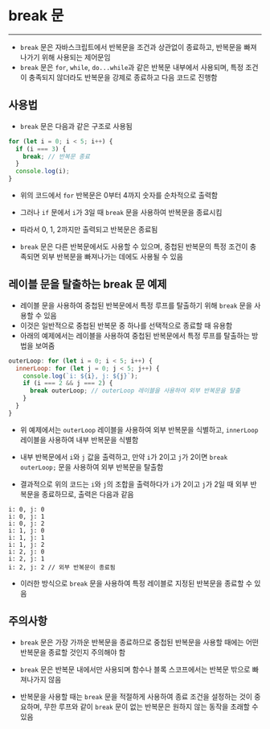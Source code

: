 # break 문

***

* `break` 문은 자바스크립트에서 반복문을 조건과 상관없이 종료하고, 반복문을 빠져나가기 위해 사용되는 제어문임
* `break` 문은 `for`, `while`, `do...while`과 같은 반복문 내부에서 사용되며, 특정 조건이 충족되지 않더라도 반복문을 강제로 종료하고 다음 코드로 진행함

## 사용법

* `break` 문은 다음과 같은 구조로 사용됨

```javascript
for (let i = 0; i < 5; i++) {
  if (i === 3) {
    break; // 반복문 종료
  }
  console.log(i);
}
```

* 위의 코드에서 `for` 반복문은 0부터 4까지 숫자를 순차적으로 출력함
* 그러나 `if` 문에서 `i`가 3일 때 `break` 문을 사용하여 반복문을 종료시킴
* 따라서 0, 1, 2까지만 출력되고 반복문은 종료됨

* `break` 문은 다른 반복문에서도 사용할 수 있으며, 중첩된 반복문의 특정 조건이 충족되면 외부 반복문을 빠져나가는 데에도 사용될 수 있음

## 레이블 문을 탈출하는 break 문 예제

* 레이블 문을 사용하여 중첩된 반복문에서 특정 루프를 탈출하기 위해 `break` 문을 사용할 수 있음
* 이것은 일반적으로 중첩된 반복문 중 하나를 선택적으로 종료할 때 유용함
* 아래의 예제에서는 레이블을 사용하여 중첩된 반복문에서 특정 루프를 탈출하는 방법을 보여줌

```javascript
outerLoop: for (let i = 0; i < 5; i++) {
  innerLoop: for (let j = 0; j < 5; j++) {
    console.log(`i: ${i}, j: ${j}`);
    if (i === 2 && j === 2) {
      break outerLoop; // outerLoop 레이블을 사용하여 외부 반복문을 탈출
    }
  }
}
```

* 위 예제에서는 `outerLoop` 레이블을 사용하여 외부 반복문을 식별하고, `innerLoop` 레이블을 사용하여 내부 반복문을 식별함
* 내부 반복문에서 `i`와 `j` 값을 출력하고, 만약 `i`가 2이고 `j`가 2이면 `break outerLoop;` 문을 사용하여 외부 반복문을 탈출함

* 결과적으로 위의 코드는 `i`와 `j`의 조합을 출력하다가 `i`가 2이고 `j`가 2일 때 외부 반복문을 종료하므로, 출력은 다음과 같음

```
i: 0, j: 0
i: 0, j: 1
i: 0, j: 2
i: 1, j: 0
i: 1, j: 1
i: 1, j: 2
i: 2, j: 0
i: 2, j: 1
i: 2, j: 2 // 외부 반복문이 종료됨
```

* 이러한 방식으로 `break` 문을 사용하여 특정 레이블로 지정된 반복문을 종료할 수 있음

## 주의사항

* `break` 문은 가장 가까운 반복문을 종료하므로 중첩된 반복문을 사용할 때에는 어떤 반복문을 종료할 것인지 주의해야 함

* `break` 문은 반복문 내에서만 사용되며 함수나 블록 스코프에서는 반복문 밖으로 빠져나가지 않음

* 반복문을 사용할 때는 `break` 문을 적절하게 사용하여 종료 조건을 설정하는 것이 중요하며, 무한 루프와 같이 `break` 문이 없는 반복문은 원하지 않는 동작을 초래할 수 있음